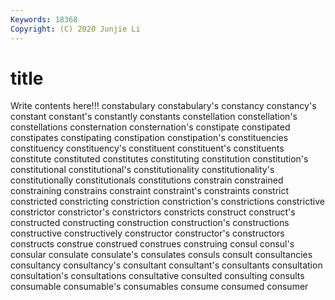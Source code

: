 ```yaml
---
Keywords: 18368
Copyright: (C) 2020 Junjie Li
---
```


# title

Write contents here!!!
constabulary
constabulary's 
constancy 
constancy's 
constant 
constant's 
constantly 
constants 
constellation 
constellation's 
constellations
consternation 
consternation's 
constipate 
constipated 
constipates 
constipating 
constipation 
constipation's 
constituencies 
constituency
constituency's 
constituent 
constituent's 
constituents 
constitute 
constituted 
constitutes 
constituting 
constitution 
constitution's
constitutional 
constitutional's 
constitutionality 
constitutionality's 
constitutionally 
constitutionals 
constitutions 
constrain 
constrained 
constraining
constrains 
constraint 
constraint's 
constraints 
constrict 
constricted 
constricting 
constriction 
constriction's 
constrictions
constrictive 
constrictor 
constrictor's 
constrictors 
constricts 
construct 
construct's 
constructed 
constructing 
construction
construction's 
constructions 
constructive 
constructively 
constructor 
constructor's 
constructors 
constructs 
construe 
construed
construes 
construing 
consul 
consul's 
consular 
consulate 
consulate's 
consulates 
consuls 
consult
consultancies 
consultancy 
consultancy's 
consultant 
consultant's 
consultants 
consultation 
consultation's 
consultations 
consultative
consulted 
consulting 
consults 
consumable 
consumable's 
consumables 
consume 
consumed 
consumer 
